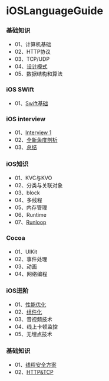 # iOSLanguageGuide


### 基础知识
- 01、计算机基础
- 02、HTTP协议
- 03、TCP/UDP
- 04、[设计模式](https://github.com/MacOMNI/SwiftLanguageGuide/blob/main/%E8%AE%BE%E8%AE%A1%E6%A8%A1%E5%BC%8F.md)
- 05、数据结构和算法
### iOS SWift
- 01、[Swift基础](https://github.com/MacOMNI/SwiftLanguageGuide/blob/main/Swift.md)
### iOS interview
- 01、[Interview 1](https://github.com/DevDragonLi/iOSInterviewsAndDevNotes)
- 02、[全新角度剖析](https://www.jianshu.com/p/033505af9e1d)
- 03、[总结](https://www.jianshu.com/p/886e99d4abb1)

### iOS知识
- 01、KVC与KVO
- 02、分类与关联对象
- 03、block
- 04、多线程
- 05、内存管理
- 06、Runtime
- 07、[Runloop](https://github.com/MacOMNI/SwiftLanguageGuide/blob/main/Runloop.md)

### Cocoa
- 01、UIKit
- 02、事件处理
- 03、动画
- 04、网络编程

### iOS进阶
- 01、[性能优化](https://github.com/MacOMNI/SwiftLanguageGuide/blob/main/%E6%80%A7%E8%83%BD%E4%BC%98%E5%8C%96.md)
- 02、[组件化](https://github.com/skyming/Trip-to-iOS-Design-Patterns)
- 03、音视频技术
- 04、线上卡顿监控
- 05、无埋点技术

### 基础知识

- 01、[线程安全方案](http://ibloodline.com/articles/2016/09/02/multithread.html)
- 02、[HTTP&TCP](https://zhuanlan.zhihu.com/p/103000747)


